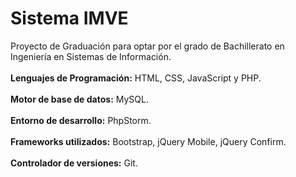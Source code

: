 # **Sistema IMVE**
Proyecto de Graduación para optar por el grado de Bachillerato en Ingeniería en Sistemas de Información.<br><br>
**Lenguajes de Programación:** HTML, CSS, JavaScript y PHP.<br><br>
**Motor de base de datos:** MySQL.<br><br>
**Entorno de desarrollo:** PhpStorm.<br><br>
**Frameworks utilizados:** Bootstrap, jQuery Mobile, jQuery Confirm.<br><br>
**Controlador de versiones:** Git.
